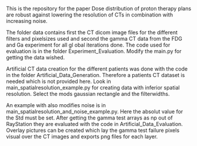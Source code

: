 This is the repository for the paper Dose distribution of proton therapy plans are robust against lowering the resolution of CTs in combination with increasing noise.

The folder data contains first the CT dicom image files for the different filters and pixelsizes used and second the gamma CT data from the FDG and Ga experiment for all gl
obal iterations done.
The code used for evaluation is in the folder Experiment_Evaluation. Modify the main.py for getting the data wished.

Artificial CT data creation for the different patients was done with the code in the folder Artificial_Data_Generation. Therefore a patients CT dataset is needed which is not provided here. 
Look in main_spatialresolution_example.py for creating data with inferior spatial resolution. Select the mods gaussian rectangle and the filterwidths.

An example with also modifies noise is in main_spatialresolution_and_noise_example.py. Here the absolut value for the Std must be set. 
After getting the gamma test arrays as np out of RayStation they are evaluated with the code in Artificial_Data_Evaluation. Overlay pictures can be created which lay the gamma test failure pixels visual over the CT images and exports png files for each layer.

